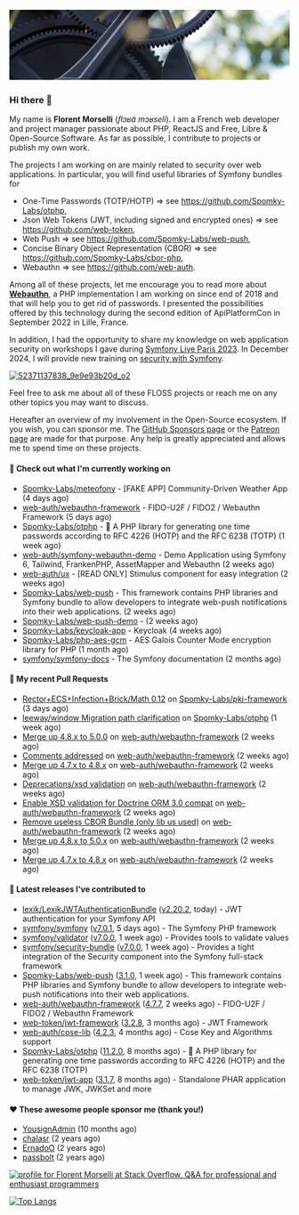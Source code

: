 ![Cover image](1.webp)

### Hi there 👋

My name is **Florent Morselli** (*flɔʁɑ̃ mɔʁseli*). I am a French web developer and project manager passionate about PHP, ReactJS and Free, Libre & Open-Source Software.
As far as possible, I contribute to projects or publish my own work.

The projects I am working on are mainly related to security over web applications. In particular, you will find useful libraries of Symfony bundles for
* One-Time Passwords (TOTP/HOTP) => see https://github.com/Spomky-Labs/otphp,
* Json Web Tokens (JWT, including signed and encrypted ones) => see https://github.com/web-token,
* Web Push => see https://github.com/Spomky-Labs/web-push,
* Concise Binary Object Representation (CBOR) => see https://github.com/Spomky-Labs/cbor-php,
* Webauthn => see https://github.com/web-auth.

Among all of these projects, let me encourage you to read more about [**Webauthn**](https://github.com/web-auth), a PHP implementation I am working on since end of 2018 and that will help you to get rid of passwords. I presented the possibilities offered by this technology during the second edition of ApiPlatformCon in September 2022 in Lille, France.

In addition, I had the opportunity to share my knowledge on web application security on workshops I gave during [Symfony Live Paris 2023](https://live.symfony.com/2023-paris/workshop/maximiser-la-securite-de-vos-applications-avec-le-bundle-security).
In December 2024, I will provide new training on [security with Symfony](https://live.symfony.com/2023-brussels-con/workshop/road-to-safer-applications).

[![52371137838_9e9e93b20d_o2](https://user-images.githubusercontent.com/1091072/191684778-b9e26104-038d-45c2-a1b3-287233d15ecc.jpg)](https://api-platform.com/con/2022/conferences/webauthn-se-debarrasser-des-mots-de-passe-definitivement/)

Feel free to ask me about all of these FLOSS projects or reach me on any other topics you may want to discuss.

Hereafter an overview of my involvement in the Open-Source ecosystem.
If you wish, you can sponsor me. The [GitHub Sponsors page](https://github.com/sponsors/Spomky/) or the [Patreon page](https://www.patreon.com/FlorentMorselli) are made for that purpose. Any help is greatly appreciated and allows me to spend time on these projects.

#### 👷 Check out what I'm currently working on

- [Spomky-Labs/meteofony](https://github.com/Spomky-Labs/meteofony) - [FAKE APP] Community-Driven Weather App (4 days ago)
- [web-auth/webauthn-framework](https://github.com/web-auth/webauthn-framework) - FIDO-U2F / FIDO2 / Webauthn Framework (5 days ago)
- [Spomky-Labs/otphp](https://github.com/Spomky-Labs/otphp) - :closed_lock_with_key: A PHP library for generating one time passwords according to RFC 4226 (HOTP) and the RFC 6238 (TOTP) (1 week ago)
- [web-auth/symfony-webauthn-demo](https://github.com/web-auth/symfony-webauthn-demo) - Demo Application using Symfony 6, Tailwind, FrankenPHP, AssetMapper and Webauthn (2 weeks ago)
- [web-auth/ux](https://github.com/web-auth/ux) - [READ ONLY] Stimulus component for easy integration (2 weeks ago)
- [Spomky-Labs/web-push](https://github.com/Spomky-Labs/web-push) - This framework contains PHP libraries and Symfony bundle to allow developers to integrate web-push notifications into their web applications. (2 weeks ago)
- [Spomky-Labs/web-push-demo](https://github.com/Spomky-Labs/web-push-demo) -  (2 weeks ago)
- [Spomky-Labs/keycloak-app](https://github.com/Spomky-Labs/keycloak-app) - Keycloak (4 weeks ago)
- [Spomky-Labs/php-aes-gcm](https://github.com/Spomky-Labs/php-aes-gcm) - AES Galois Counter Mode encryption library for PHP (1 month ago)
- [symfony/symfony-docs](https://github.com/symfony/symfony-docs) - The Symfony documentation (2 months ago)

#### 🔨 My recent Pull Requests

- [Rector&#43;ECS&#43;Infection&#43;Brick/Math 0.12](https://github.com/Spomky-Labs/pki-framework/pull/41) on [Spomky-Labs/pki-framework](https://github.com/Spomky-Labs/pki-framework) (3 days ago)
- [leeway/window Migration path clarification](https://github.com/Spomky-Labs/otphp/pull/201) on [Spomky-Labs/otphp](https://github.com/Spomky-Labs/otphp) (1 week ago)
- [Merge up 4.8.x to 5.0.0](https://github.com/web-auth/webauthn-framework/pull/532) on [web-auth/webauthn-framework](https://github.com/web-auth/webauthn-framework) (2 weeks ago)
- [Comments addressed](https://github.com/web-auth/webauthn-framework/pull/531) on [web-auth/webauthn-framework](https://github.com/web-auth/webauthn-framework) (2 weeks ago)
- [Merge up 4.7.x to 4.8.x](https://github.com/web-auth/webauthn-framework/pull/530) on [web-auth/webauthn-framework](https://github.com/web-auth/webauthn-framework) (2 weeks ago)
- [Deprecations/xsd validation](https://github.com/web-auth/webauthn-framework/pull/529) on [web-auth/webauthn-framework](https://github.com/web-auth/webauthn-framework) (2 weeks ago)
- [Enable XSD validation for Doctrine ORM 3.0 compat](https://github.com/web-auth/webauthn-framework/pull/528) on [web-auth/webauthn-framework](https://github.com/web-auth/webauthn-framework) (2 weeks ago)
- [Remove useless CBOR Bundle (only lib us used)](https://github.com/web-auth/webauthn-framework/pull/527) on [web-auth/webauthn-framework](https://github.com/web-auth/webauthn-framework) (2 weeks ago)
- [Merge up 4.8.x to 5.0.x](https://github.com/web-auth/webauthn-framework/pull/526) on [web-auth/webauthn-framework](https://github.com/web-auth/webauthn-framework) (2 weeks ago)
- [Merge up 4.7.x to 4.8.x](https://github.com/web-auth/webauthn-framework/pull/525) on [web-auth/webauthn-framework](https://github.com/web-auth/webauthn-framework) (2 weeks ago)

#### 🔭 Latest releases I've contributed to

- [lexik/LexikJWTAuthenticationBundle](https://github.com/lexik/LexikJWTAuthenticationBundle) ([v2.20.2](https://github.com/lexik/LexikJWTAuthenticationBundle/releases/tag/v2.20.2), today) - JWT authentication for your Symfony API
- [symfony/symfony](https://github.com/symfony/symfony) ([v7.0.1](https://github.com/symfony/symfony/releases/tag/v7.0.1), 5 days ago) - The Symfony PHP framework
- [symfony/validator](https://github.com/symfony/validator) ([v7.0.0](https://github.com/symfony/validator/releases/tag/v7.0.0), 1 week ago) - Provides tools to validate values
- [symfony/security-bundle](https://github.com/symfony/security-bundle) ([v7.0.0](https://github.com/symfony/security-bundle/releases/tag/v7.0.0), 1 week ago) - Provides a tight integration of the Security component into the Symfony full-stack framework
- [Spomky-Labs/web-push](https://github.com/Spomky-Labs/web-push) ([3.1.0](https://github.com/Spomky-Labs/web-push/releases/tag/3.1.0), 1 week ago) - This framework contains PHP libraries and Symfony bundle to allow developers to integrate web-push notifications into their web applications.
- [web-auth/webauthn-framework](https://github.com/web-auth/webauthn-framework) ([4.7.7](https://github.com/web-auth/webauthn-framework/releases/tag/4.7.7), 2 weeks ago) - FIDO-U2F / FIDO2 / Webauthn Framework
- [web-token/jwt-framework](https://github.com/web-token/jwt-framework) ([3.2.8](https://github.com/web-token/jwt-framework/releases/tag/3.2.8), 3 months ago) - JWT Framework
- [web-auth/cose-lib](https://github.com/web-auth/cose-lib) ([4.2.3](https://github.com/web-auth/cose-lib/releases/tag/4.2.3), 4 months ago) - Cose Key and Algorithms support
- [Spomky-Labs/otphp](https://github.com/Spomky-Labs/otphp) ([11.2.0](https://github.com/Spomky-Labs/otphp/releases/tag/11.2.0), 8 months ago) - :closed_lock_with_key: A PHP library for generating one time passwords according to RFC 4226 (HOTP) and the RFC 6238 (TOTP)
- [web-token/jwt-app](https://github.com/web-token/jwt-app) ([3.1.7](https://github.com/web-token/jwt-app/releases/tag/3.1.7), 8 months ago) - Standalone PHAR application to manage JWK, JWKSet and more

#### ❤️ These awesome people sponsor me (thank you!)

- [YousignAdmin](https://github.com/YousignAdmin) (10 months ago)
- [chalasr](https://github.com/chalasr) (2 years ago)
- [ErnadoO](https://github.com/ErnadoO) (2 years ago)
- [passbolt](https://github.com/passbolt) (2 years ago)

<a href="https://stackoverflow.com/users/2157818/florent-morselli"><img src="https://stackoverflow.com/users/flair/2157818.png" width="208" height="58" alt="profile for Florent Morselli at Stack Overflow, Q&amp;A for professional and enthusiast programmers" title="profile for Florent Morselli at Stack Overflow, Q&amp;A for professional and enthusiast programmers"></a>

[![Top Langs](https://wakatime.com/share/@Spomky/aa41d408-c524-4a5f-936d-0b9446698abd.svg)](https://wakatime.com/@Spomky)
